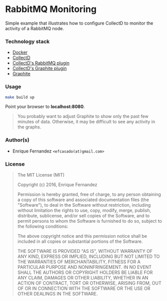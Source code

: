 # RabbitMQ Monitoring

Simple example that illustrates how to configure CollectD to monitor the
activity of a RabbitMQ node.


### Technology stack

- [Docker](https://www.docker.com/)
- [CollectD](https://collectd.org/)
- [CollectD's RabbitMQ plugin](https://github.com/NYTimes/collectd-rabbitmq)
- [CollectD's Graphite plugin](https://collectd.org/wiki/index.php/Plugin:Write_Graphite)
- [Graphite](https://graphiteapp.org/)


### Usage

```bash
make build up
```

Point your browser to **localhost:8080**.

> You probably want to adjust Graphite to show only the past few minutes
> of data. Otherwise, it may be difficult to see any activity in the
> graphs.

### Author(s)

  - Enrique Fernandez `<efcasado(at)gmail.com>`


### License

> The MIT License (MIT)
>
> Copyright (c) 2016, Enrique Fernandez
>
> Permission is hereby granted, free of charge, to any person obtaining a copy
> of this software and associated documentation files (the "Software"), to deal
> in the Software without restriction, including without limitation the rights
> to use, copy, modify, merge, publish, distribute, sublicense, and/or sell
> copies of the Software, and to permit persons to whom the Software is
> furnished to do so, subject to the following conditions:
>
> The above copyright notice and this permission notice shall be included in
> all copies or substantial portions of the Software.
>
> THE SOFTWARE IS PROVIDED "AS IS", WITHOUT WARRANTY OF ANY KIND, EXPRESS OR
> IMPLIED, INCLUDING BUT NOT LIMITED TO THE WARRANTIES OF MERCHANTABILITY,
> FITNESS FOR A PARTICULAR PURPOSE AND NONINFRINGEMENT. IN NO EVENT SHALL THE
> AUTHORS OR COPYRIGHT HOLDERS BE LIABLE FOR ANY CLAIM, DAMAGES OR OTHER
> LIABILITY, WHETHER IN AN ACTION OF CONTRACT, TORT OR OTHERWISE, ARISING FROM,
> OUT OF OR IN CONNECTION WITH THE SOFTWARE OR THE USE OR OTHER DEALINGS IN
> THE SOFTWARE.